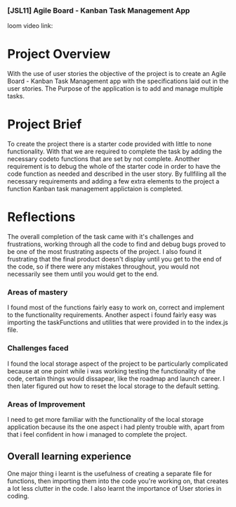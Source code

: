 ### [JSL11] Agile Board - Kanban Task Management App

loom video link:

# Project Overview
With the use of user stories the objective of the project is to create an Agile Board - Kanban Task Management app with the specifications laid out in the user stories. The Purpose of the application is to add and manage multiple tasks.

# Project Brief
To create the project there is a starter code provided with little to none functionality. With that we are required to complete the task by adding the necessary codeto functions that are set by not complete. Anotther requirement is to debug the whole of the starter code in order to have the code function as needed and described in the user story. By fullfiling all the necessary requirements and adding a few extra elements to the project a function Kanban task management applictaion is completed. 

# Reflections 
The overall completion of the task came with it's challenges and frustrations, working through all the code to find and debug bugs proved to be one of the most frustrating aspects of the project. I also found it frustrating that the final product doesn't display until you get to the end of the code, so if there were any mistakes throughout, you would not necessarily see them until you would get to the end. 

### Areas of mastery
I found most of the functions fairly easy to work on, correct and implement to the functionality requirements.
Another aspect i found fairly easy was importing the taskFunctions and utilities that were provided in to the index.js file.

### Challenges faced 
I found the local storage aspect of the project to be particularly complicated because at one point while i was working testing the functionality of the code, certain things would dissapear, like the roadmap and launch career. I then later figured out how to reset the local storage to the default setting.

### Areas of Improvement 
I need to get more familiar with the functionality of the local storage application because its the one aspect i had plenty trouble with, apart from that i feel confident in how i managed to complete the project. 

## Overall learning experience
One major thing i learnt is the usefulness of creating a separate file for functions, then importing them into the code you're working on, that creates a lot less clutter in the code.
I also learnt the importance of User stories in coding.

